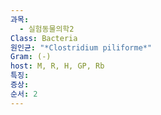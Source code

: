 ```yaml
---
과목:
  - 실험동물의학2
Class: Bacteria
원인균: "*Clostridium piliforme*"
Gram: (-)
host: M, R, H, GP, Rb
특징: 
증상: 
순서: 2
---
```

